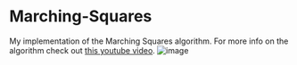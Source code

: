 # Marching-Squares
My implementation of the Marching Squares algorithm. For more info on the algorithm check out [this youtube video](https://youtu.be/6oMZb3yP_H8?si=INEfMX4fBbem3hI_).
![image](https://github.com/stati30241/Marching-Squares/assets/73854578/6eb07aa9-41bb-4b38-9152-84e5f5c99337)
